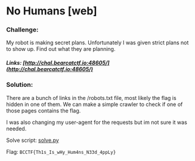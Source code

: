 # No Humans [web]

### Challenge:
My robot is making secret plans. Unfortunately I was given strict plans not to show up. Find out what they are planning.
##### Links: [http://chal.bearcatctf.io:48605/](http://chal.bearcatctf.io:48605/)

### Solution:

There are a bunch of links in the /robots.txt file, most likely the flag is hidden in one of them.
We can make a simple crawler to check if one of those pages contains the flag.

I was also changing my user-agent for the requests but im not sure it was needed.

Solve script: [solve.py](solve.py)

Flag: ```BCCTF{Th1s_Is_wHy_Hum4ns_N33d_4ppLy}```